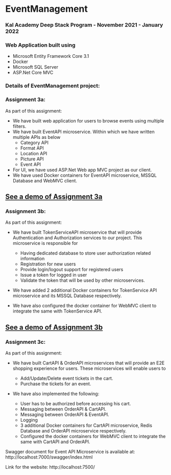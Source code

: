 # EventManagement

### Kal Academy Deep Stack Program - November 2021 - January 2022

### Web Application built using 
- Microsoft Entity Framework Core 3.1 
- Docker
- Microsoft SQL Server
- ASP.Net Core MVC

### Details of EventManagement project:

### Assignment 3a: 
As part of this assignment:
- We have built web application for users to browse events using multiple filters.
- We have built EventAPI microservice. Within which we have written multiple APIs as below
  - Category API
  - Format API
  - Location API
  - Picture API
  - Event API
- For UI, we have used ASP.Net Web app MVC project as our client. 
- We have used Docker containers for EventAPI microservice, MSSQL Database and WebMVC client.

[See a demo of Assignment 3a](https://youtu.be/6cUGzwwzMZ0) 
---
### Assignment 3b: 
As part of this assignment:
- We have built TokenServiceAPI microservice that will provide Authentication and Authorization services to our project. This microservice is responsible for
  - Having dedicated database to store user authorization related information
  - Registration for new users
  - Provide login/logout support for registered users 
  - Issue a token for logged in user
  - Validate the token that will be used by other microservices.

- We have added 2 additional Docker containers for TokenService API microservice and its MSSQL Database respectively.
- We have also configured the docker container for WebMVC client to integrate the same with TokenService API.

[See a demo of Assignment 3b](https://youtu.be/YwbV9ZY5AGs) 
---
### Assignment 3c: 
As part of this assignment:
- We have built CartAPI & OrderAPI microservices that will provide an E2E shopping experience for users. These microservices will enable users to
  - Add/Update/Delete event tickets in the cart.
  - Purchase the tickets for an event.

- We have also implemented the following:
  - User has to be authorized before accessing his cart.
  - Messaging between OrderAPI & CartAPI.
  - Messaging between OrderAPI & EventAPI.
  - Logging
  - 3 additional Docker containers for CartAPI microservice, Redis Database and OrderAPI microservice respectively.
  - Configured the docker containers for WebMVC client to integrate the same with CartAPI and OrderAPI.

Swagger document for Event API Microservice is available at: http://localhost:7000/swagger/index.html

Link for the website: http://localhost:7500/


     

 
